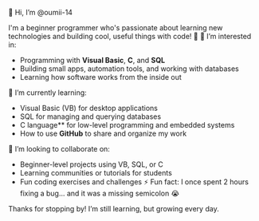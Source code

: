  👋 Hi, I’m @oumii-14

I'm a beginner programmer who's passionate about learning new technologies and building cool, useful things with code! 🚀
 👀 I’m interested in:
- Programming with **Visual Basic**, **C**, and **SQL**
- Building small apps, automation tools, and working with databases
- Learning how software works from the inside out

🌱 I’m currently learning:
- Visual Basic (VB) for desktop applications
- SQL for managing and querying databases
- C language** for low-level programming and embedded systems
- How to use **GitHub** to share and organize my work

💞️ I’m looking to collaborate on:
- Beginner-level projects using VB, SQL, or C
- Learning communities or tutorials for students
- Fun coding exercises and challenges
⚡ Fun fact:
I once spent 2 hours fixing a bug... and it was a missing semicolon 😭

Thanks for stopping by! I’m still learning, but growing every day.
